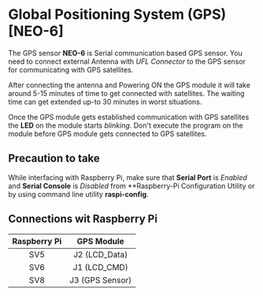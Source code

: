 # Global Positioning System (GPS) [NEO-6] 

The GPS sensor **NEO-6** is Serial communication based GPS
sensor. You need to connect external Antenna with *UFL Connector* to the GPS sensor
for communicating with GPS satellites.

After connecting the antenna and Powering ON the GPS module it will take around 5-15 minutes 
of time to get connected with satellites. The waiting time can get extended up-to 30 minutes 
in worst situations.

Once the GPS module gets established communication with GPS satellites the **LED** on the 
module starts *blinking*. Don't execute the program on the module before GPS module gets
connected to GPS satellites.


## Precaution to take
While interfacing with Raspberry Pi, make sure that **Serial Port** is *Enabled* and 
**Serial Console** is *Disabled* from **Raspberry-Pi Configuration Utility or 
by using command line utility **raspi-config**.

## Connections wit Raspberry Pi

|Raspberry Pi|     GPS Module   |
|:----------:|:----------------:|
|	 SV5	 | J2 (LCD_Data)	|
|	 SV6	 | J1 (LCD_CMD)		|
|	 SV8	 | J3 (GPS  Sensor) |
